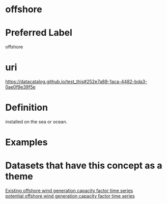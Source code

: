 
offshore
========

# Preferred Label
  
offshore
# uri
  
https://datacatalog.github.io/test_this#252e7a88-1aca-4482-bda3-0ae0f9e39f5e
# Definition
  
installed on the sea or ocean.
# Examples

# Datasets that have this concept as a theme
  
[Existing offshore wind generation capacity factor time series ](4241ad70-d5a3-4278-8ca2-15334dccf741.md)  
[potential offshore wind generation capacity factor time series](5b8b1db7-186c-4fab-9584-a87478e41c97.md)